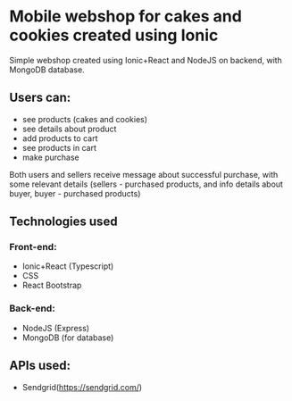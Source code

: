 # Mobile webshop for cakes and cookies created using Ionic

Simple webshop created using Ionic+React and NodeJS on backend, with MongoDB database.

## Users can:
  * see products (cakes and cookies)
  * see details about product
  * add products to cart
  * see products in cart
  * make purchase
  
Both users and sellers receive message about successful purchase, with some relevant details (sellers - purchased products, and info details about buyer, buyer - purchased products)

## Technologies used
### Front-end:
  * Ionic+React (Typescript)
  * CSS
  * React Bootstrap
### Back-end:
  * NodeJS (Express)
  * MongoDB (for database)
  
## APIs used:
  * Sendgrid(https://sendgrid.com/)
